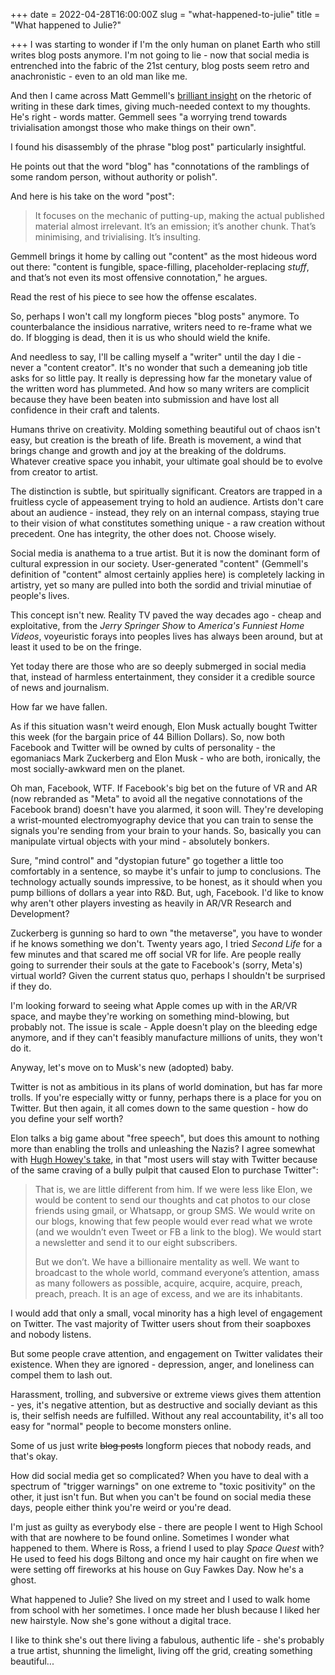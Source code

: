 +++
date = 2022-04-28T16:00:00Z
slug = "what-happened-to-julie"
title = "What happened to Julie?"

+++
I was starting to wonder if I'm the only human on planet Earth who still writes blog posts anymore. I'm not going to lie - now that social media is entrenched into the fabric of the 21st century, blog posts seem retro and anachronistic - even to an old man like me.

And then I came across Matt Gemmell's [brilliant insight](https://mattgemmell.com/content-creation/) on the rhetoric of writing in these dark times, giving much-needed context to my thoughts. He's right - words matter. Gemmell sees "a worrying trend towards trivialisation amongst those who make things on their own".

I found his disassembly of the phrase "blog post" particularly insightful.

He points out that the word "blog" has "connotations of the ramblings of some random person, without authority or polish".

And here is his take on the word "post":

> It focuses on the mechanic of putting-up, making the actual published material almost irrelevant. It’s an emission; it’s another chunk. That’s minimising, and trivialising. It’s insulting.

Gemmell brings it home by calling out "content" as the most hideous word out there: "content is fungible, space-filling, placeholder-replacing _stuff_, and that’s not even its most offensive connotation," he argues.

Read the rest of his piece to see how the offense escalates.

So, perhaps I won't call my longform pieces "blog posts" anymore. To counterbalance the insidious narrative, writers need to re-frame what we do. If blogging is dead, then it is us who should wield the knife.

And needless to say, I'll be calling myself a "writer" until the day I die - never a "content creator". It's no wonder that such a demeaning job title asks for so little pay. It really is depressing how far the monetary value of the written word has plummeted. And how so many writers are complicit because they have been beaten into submission and have lost all confidence in their craft and talents.

<!--more-->

Humans thrive on creativity. Molding something beautiful out of chaos isn't easy, but creation is the breath of life. Breath is movement, a wind that brings change and growth and joy at the breaking of the doldrums. Whatever creative space you inhabit, your ultimate goal should be to evolve from creator to artist.

The distinction is subtle, but spiritually significant. Creators are trapped in a fruitless cycle of appeasement trying to hold an audience. Artists don't care about an audience - instead, they rely on an internal compass, staying true to their vision of what constitutes something unique - a raw creation without precedent. One has integrity, the other does not. Choose wisely.

Social media is anathema to a true artist. But it is now the dominant form of cultural expression in our society. User-generated "content" (Gemmell's definition of "content" almost certainly applies here) is completely lacking in artistry, yet so many are pulled into both the sordid and trivial minutiae of people's lives.

This concept isn't new. Reality TV paved the way decades ago - cheap and exploitative, from the _Jerry Springer Show_ to _America's Funniest Home Videos_, voyeuristic forays into peoples lives has always been around, but at least it used to be on the fringe.

Yet today there are those who are so deeply submerged in social media that, instead of harmless entertainment, they consider it a credible source of news and journalism.

How far we have fallen.

As if this situation wasn't weird enough, Elon Musk actually bought Twitter this week (for the bargain price of 44 Billion Dollars). So, now both Facebook and Twitter will be owned by cults of personality - the egomaniacs Mark Zuckerberg and Elon Musk - who are both, ironically, the most socially-awkward men on the planet.

Oh man, Facebook, WTF. If Facebook's big bet on the future of VR and AR (now rebranded as "Meta" to avoid all the negative connotations of the Facebook brand) doesn't have you alarmed, it soon will. They're developing a wrist-mounted electromyography device that you can train to sense the signals you're sending from your brain to your hands. So, basically you can manipulate virtual objects with your mind - absolutely bonkers.

Sure, "mind control" and "dystopian future" go together a little too comfortably in a sentence, so maybe it's unfair to jump to conclusions. The technology actually sounds impressive, to be honest, as it should when you pump billions of dollars a year into R&D. But, ugh, Facebook. I'd like to know why aren't other players investing as heavily in AR/VR Research and Development?

Zuckerberg is gunning so hard to own "the metaverse", you have to wonder if he knows something we don't. Twenty years ago, I tried _Second Life_ for a few minutes and that scared me off social VR for life. Are people really going to surrender their souls at the gate to Facebook's (sorry, Meta's) virtual world? Given the current status quo, perhaps I shouldn't be surprised if they do.

I'm looking forward to seeing what Apple comes up with in the AR/VR space, and maybe they're working on something mind-blowing, but probably not. The issue is scale - Apple doesn't play on the bleeding edge anymore, and if they can't feasibly manufacture millions of units, they won't do it.

Anyway, let's move on to Musk's new (adopted) baby.

Twitter is not as ambitious in its plans of world domination, but has far more trolls. If you're especially witty or funny, perhaps there is a place for you on Twitter. But then again, it all comes down to the same question - how do you define your self worth?

Elon talks a big game about "free speech", but does this amount to nothing more than enabling the trolls and unleashing the Nazis? I agree somewhat with [Hugh Howey's take](https://hughhowey.com/the-age-of-excess/), in that "most users will stay with Twitter because of the same craving of a bully pulpit that caused Elon to purchase Twitter":

> That is, we are little different from him. If we were less like Elon, we would be content to send our thoughts and cat photos to our close friends using gmail, or Whatsapp, or group SMS. We would write on our blogs, knowing that few people would ever read what we wrote (and we wouldn’t even Tweet or FB a link to the blog). We would start a newsletter and send it to our eight subscribers.
>
> But we don’t. We have a billionaire mentality as well. We want to broadcast to the whole world, command everyone’s attention, amass as many followers as possible, acquire, acquire, acquire, preach, preach, preach. It is an age of excess, and we are its inhabitants.

I would add that only a small, vocal minority has a high level of engagement on Twitter. The vast majority of Twitter users shout from their soapboxes and nobody listens.

But some people crave attention, and engagement on Twitter validates their existence. When they are ignored - depression, anger, and loneliness can compel them to lash out.

Harassment, trolling, and subversive or extreme views gives them attention - yes, it's negative attention, but as destructive and socially deviant as this is, their selfish needs are fulfilled. Without any real accountability, it's all too easy for "normal" people to become monsters online.

Some of us just write ~~blog posts~~ longform pieces that nobody reads, and that's okay.

How did social media get so complicated? When you have to deal with a spectrum of "trigger warnings" on one extreme to "toxic positivity" on the other, it just isn't fun. But when you can't be found on social media these days, people either think you're weird or you're dead.

I'm just as guilty as everybody else - there are people I went to High School with that are nowhere to be found online. Sometimes I wonder what happened to them. Where is Ross, a friend I used to play _Space Quest_ with? He used to feed his dogs Biltong and once my hair caught on fire when we were setting off fireworks at his house on Guy Fawkes Day. Now he's a ghost.

What happened to Julie? She lived on my street and I used to walk home from school with her sometimes. I once made her blush because I liked her new hairstyle. Now she's gone without a digital trace.

I like to think she's out there living a fabulous, authentic life - she's probably a true artist, shunning the limelight, living off the grid, creating something beautiful...